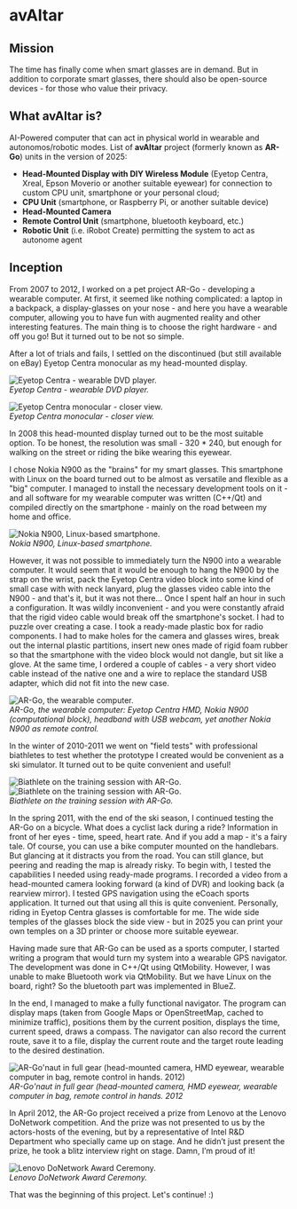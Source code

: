 # avAItar

## Mission
The time has finally come when smart glasses are in demand. But in addition to corporate smart glasses, there should also be open-source devices - for those who value their privacy.

## What avAItar is?
AI-Powered computer that can act in physical world in wearable and autonomos/robotic modes.
List of **avAItar** project (formerly known as **AR-Go**) units in the version of 2025:
 - **Head-Mounted Display with DIY Wireless Module** (Eyetop Centra, Xreal, Epson Moverio or another suitable eyewear) for connection to custom CPU unit, smartphone or your personal cloud;
 - **CPU Unit** (smartphone, or Raspberry Pi, or another suitable device)
 - **Head-Mounted Camera**
 - **Remote Control Unit** (smartphone, bluetooth keyboard, etc.)
 - **Robotic Unit** (i.e. iRobot Create) permitting the system to act as autonome agent

## Inception
From 2007 to 2012, I worked on a pet project AR-Go - developing a wearable computer. At first, it seemed like nothing complicated: a laptop in a backpack, a display-glasses on your nose - and here you have a wearable computer, allowing you to have fun with augmented reality and other interesting features. The main thing is to choose the right hardware - and off you go! But it turned out to be not so simple.

After a lot of trials and fails, I settled on the discontinued (but still available on eBay) Eyetop Centra monocular as my head-mounted display.

![Eyetop Centra - wearable DVD player.](https://habrastorage.org/r/w1560/storage2/d0a/deb/cd8/d0adebcd8950901e3a2b3da9c22537b2.png)\
_Eyetop Centra - wearable DVD player._

![Eyetop Centra monocular - closer view.](https://habrastorage.org/r/w1560/storage2/168/db7/efa/168db7efaa3fd6b726518a1c46394e9c.png)\
_Eyetop Centra monocular - closer view._

In 2008 this head-mounted display turned out to be the most suitable option. To be honest, the resolution was small - 320 * 240, but enough for walking on the street or riding the bike wearing this eyewear.

I chose Nokia N900 as the "brains" for my smart glasses. This smartphone with Linux on the board turned out to be almost as versatile and flexible as a "big" computer. I managed to install the necessary development tools on it - and all software for my wearable computer was written (C++/Qt) and compiled directly on the smartphone - mainly on the road between my home and office.

![Nokia N900, Linux-based smartphone.](https://habrastorage.org/r/w1560/storage2/536/719/81d/53671981d9ff087e2df6fa6a27ce4232.png)\
_Nokia N900, Linux-based smartphone._

However, it was not possible to immediately turn the N900 into a wearable computer. It would seem that it would be enough to hang the N900 by the strap on the wrist, pack the Eyetop Centra video block into some kind of small case with  with neck lanyard, plug the glasses video cable into the N900 - and that's it, but it was not there... Once I spent half an hour in such a configuration. It was wildly inconvenient - and you were constantly afraid that the rigid video cable would break off the smartphone's socket. I had to puzzle over creating a case. I took a ready-made plastic box for radio components. I had to make holes for the camera and glasses wires, break out the internal plastic partitions, insert new ones made of rigid foam rubber so that the smartphone with the video block would not dangle, but sit like a glove. At the same time, I ordered a couple of cables - a very short video cable instead of the native one and a wire to replace the standard USB adapter, which did not fit into the new case.

![AR-Go, the wearable computer.](https://habrastorage.org/r/w1560/storage2/43d/d87/728/43dd87728df13ed3f7279a6b45310554.png)\
_AR-Go, the wearable computer: Eyetop Centra HMD, Nokia N900 (computational block), headband with USB webcam, yet another Nokia N900 as remote control._

In the winter of 2010-2011 we went on "field tests" with professional biathletes to test whether the prototype I created would be convenient as a ski simulator. It turned out to be quite convenient and useful!

![Biathlete on the training session with AR-Go.](https://habrastorage.org/r/w1560/storage2/990/6a4/72c/9906a472cc4b6f60085345f5cf16f79c.jpg)
![Biathlete on the training session with AR-Go.](https://habrastorage.org/r/w1560/storage2/504/08b/c3e/50408bc3e43120a53119498bac44d24b.jpg)\
_Biathlete on the training session with AR-Go._

In the spring 2011, with the end of the ski season, I continued testing the AR-Go on a bicycle. What does a cyclist lack during a ride? Information in front of her eyes - time, speed, heart rate. And if you add a map - it's a fairy tale. Of course, you can use a bike computer mounted on the handlebars. But glancing at it distracts you from the road. You can still glance, but peering and reading the map is already risky. To begin with, I tested the capabilities I needed using ready-made programs. I recorded a video from a head-mounted camera looking forward (a kind of DVR) and looking back (a rearview mirror). I tested GPS navigation using the eCoach sports application. It turned out that using all this is quite convenient. Personally, riding in Eyetop Centra glasses is comfortable for me. The wide side temples of the glasses block the side view - but in 2025 you can print your own temples on a 3D printer or choose more suitable eyewear.

Having made sure that AR-Go can be used as a sports computer, I started writing a program that would turn my system into a wearable GPS navigator. The development was done in C++/Qt using QtMobility. However, I was unable to make Bluetooth work via QtMobility. But we have Linux on the board, right? So the bluetooth part was implemented in BlueZ.

In the end, I managed to make a fully functional navigator. The program can display maps (taken from Google Maps or OpenStreetMap, cached to minimize traffic), positions them by the current position, displays the time, current speed, draws a compass. The navigator can also record the current route, save it to a file, display the current route and the target route leading to the desired destination.

![AR-Go'naut in full gear (head-mounted camera, HMD eyewear, wearable computer in bag, remote control in hands. 2012)](https://habrastorage.org/r/w1560/storage2/61a/771/5b1/61a7715b17eb90abeaaed67248742751.jpg)\
_AR-Go'naut in full gear (head-mounted camera, HMD eyewear, wearable computer in bag, remote control in hands. 2012_

In April 2012, the AR-Go project received a prize from Lenovo at the Lenovo DoNetwork competition. And the prize was not presented to us by the actors-hosts of the evening, but by a representative of Intel R&D Department who specially came up on stage. And he didn’t just present the prize, he took a blitz interview right on stage. Damn, I’m proud of it!

![Lenovo DoNetwork Award Ceremony.](https://habrastorage.org/r/w1560/storage2/517/913/de1/517913de19611284e8958da58c32fdb6.jpg)\
_Lenovo DoNetwork Award Ceremony._

That was the beginning of this project. Let's continue! :)
